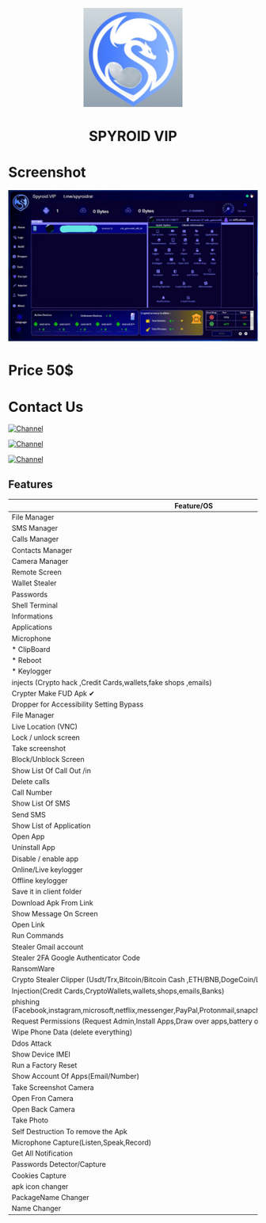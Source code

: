 <p align="center">
<img src='s12.jpg' style="height:200px;width:200px;" >
</p>
<h1 align=center>SPYROID VIP</h1>


# Screenshot
![App Screenshot](svip.jpg)

# Price 50$
  
# Contact Us
[![Channel](https://img.shields.io/badge/Telegram-2CA5E0?style=for-the-badge&logo=telegram&logoColor=white)](https://telegram.me/ranbroagmailcom)

[![Channel](https://img.shields.io/badge/Telegram-2CA5E0?style=for-the-badge&logo=telegram&logoColor=white)](https://telegram.me/ranbroagmailcom)

[![Channel](https://img.shields.io/badge/Telegram-2CA5E0?style=for-the-badge&logo=telegram&logoColor=white)](https://telegram.me/ranbroagmailcom)








## Features

| Feature/OS      | Paid |
|------------------|-------|
| File Manager| ✔     |
| SMS Manager   | ✔     |
| Calls Manager   | ✔     |
| Contacts Manager     | ✔     |
| Camera Manager   | ✔     |
| Remote Screen       | ✔     |
| Wallet Stealer       | ✔     |
| Passwords    | ✔     |
| Shell Terminal   | ✔     |
| Informations      | ✔     |
| Applications        | ✔     |
| Microphone        | ✔     |
| * ClipBoard        | ✔     |
| * Reboot          | ✔     |
| * Keylogger         | ✔     |
| injects (Crypto hack ,Credit Cards,wallets,fake shops ,emails)   | ✔     |
| Crypter Make FUD Apk ✔  |✔       |
| Dropper for Accessibility Setting Bypass|✔       | 
| File Manager|✔       | 
|  Live Location (VNC)|✔       | 
|  Lock / unlock screen|✔       |  
|  Take screenshot|✔       | 
| Block/Unblock Screen|✔       | 
| Show List Of Call Out /in|✔       | 
| Delete calls|✔       |
| Call Number|✔       |
| Show List Of SMS|✔       |
| Send SMS|✔       |
| Show List of Application|✔       | 
| Open App|✔       |  
| Uninstall App|✔       | 
| Disable / enable app|✔       |  
| Online/Live keylogger|✔       |  
| Offline keylogger|✔       |  
| Save it in client folder|✔       |
| Download Apk From Link|✔       |  
| Show Message On Screen|✔       |  
| Open Link|✔       |  ✔     |
| Run Commands|✔       |  ✔     | 
| Stealer Gmail account|✔       |  
| Stealer 2FA Google Authenticator Code|✔       |  
| RansomWare|✔       | 
| Crypto Stealer Clipper (Usdt/Trx,Bitcoin/Bitcoin Cash ,ETH/BNB,DogeCoin/Litecoin/Bitcoin Gold)|✔       |  
| Injection(Credit Cards,CryptoWallets,wallets,shops,emails,Banks)|✔       | 
| phishing (Facebook,instagram,microsoft,netflix,messenger,PayPal,Protonmail,snapchat,twitter,WordPress,yahoo,GitHub)|✔       |  
| Request Permissions (Request Admin,Install Apps,Draw over apps,battery optimizing,Accessibility Service)|✔       | 
| Wipe Phone Data (delete everything)|✔       |  
| Ddos Attack|✔       | 
| Show Device IMEI|✔       | 
| Run a Factory Reset|✔       | 
| Show Account Of Apps(Email/Number)|✔       |  
| Take Screenshot Camera|✔       | 
| Open Fron Camera|✔       |  
| Open Back Camera|✔       | 
| Take Photo|✔       | 
| Self Destruction To remove the Apk |✔       | 
| Microphone Capture(Listen,Speak,Record)|✔       | 
| Get All Notification|✔       | 
| Passwords Detector/Capture|✔       |
| Cookies Capture|✔       | 
| apk icon changer|✔       | 
| PackageName Changer|✔       | 
| Name Changer|✔       | 
